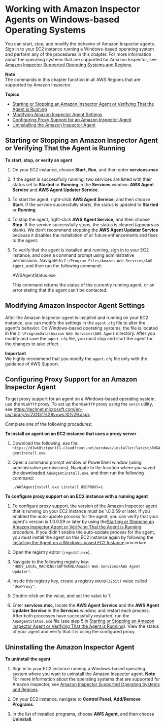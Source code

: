 # Working with Amazon Inspector Agents on Windows\-based Operating Systems<a name="inspector_agents-on-win"></a>

You can start, stop, and modify the behavior of Amazon Inspector agents\. Sign in to your EC2 instance running a Windows\-based operating system and perform any of the procedures in this chapter\. For more information about the operating systems that are supported for Amazon Inspector, see [Amazon Inspector Supported Operating Systems and Regions](inspector_supported_os_regions.md)\.

**Note**  
The commands in this chapter function in all AWS Regions that are supported by Amazon Inspector\.

**Topics**
+ [Starting or Stopping an Amazon Inspector Agent or Verifying That the Agent is Running](#stop-start-windows)
+ [Modifying Amazon Inspector Agent Settings](#inspector-agent-modify-settings)
+ [Configuring Proxy Support for an Amazon Inspector Agent](#inspector-agent-proxy)
+ [Uninstalling the Amazon Inspector Agent](#uninstall-windows)

## Starting or Stopping an Amazon Inspector Agent or Verifying That the Agent is Running<a name="stop-start-windows"></a>

**To start, stop, or verify an agent**

1. On your EC2 instance, choose **Start**, **Run**, and then enter **services\.msc**\.

1. If the agent is successfully running, two services are listed with their status set to **Started** or **Running** in the **Services** window: **AWS Agent Service** and **AWS Agent Updater Service**\.

1. To start the agent, right\-click **AWS Agent Service**, and then choose **Start**\. If the service successfully starts, the status is updated to **Started** or **Running**\.

1. To stop the agent, right\-click **AWS Agent Service**, and then choose **Stop**\. If the service successfully stops, the status is cleared \(appears as blank\)\. We don't recommend stopping the **AWS Agent Updater Service** because it disables the installation of all future enhancements and fixes to the agent\.

1. To verify that the agent is installed and running, sign in to your EC2 instance, and open a command prompt using administrative permissions\. Navigate to `C:/Program Files/Amazon Web Services/AWS Agent`, and then run the following command:

   AWSAgentStatus\.exe

   This command returns the status of the currently running agent, or an error stating that the agent can't be contacted\.

## Modifying Amazon Inspector Agent Settings<a name="inspector-agent-modify-settings"></a>

After the Amazon Inspector agent is installed and running on your EC2 instance, you can modify the settings in the `agent.cfg` file to alter the agent's behavior\. On Windows\-based operating systems, the file is located in the `C:\ProgramData\Amazon Web Services\AWS Agent` directory\. After you modify and save the `agent.cfg` file, you must stop and start the agent for the changes to take effect\.

**Important**  
We highly recommend that you modify the `agent.cfg` file only with the guidance of AWS Support\.

## Configuring Proxy Support for an Amazon Inspector Agent<a name="inspector-agent-proxy"></a>

To get proxy support for an agent on a Windows\-based operating system, use the `WinHTTP` proxy\. To set up the `WinHTTP` proxy using the `netsh` utility, see [https://technet\.microsoft\.com/en\-us/library/cc731131%28v=ws\.10%29\.aspx](https://technet.microsoft.com/en-us/library/cc731131%28v=ws.10%29.aspx)\.

Complete one of the following procedures:

**To install an agent on an EC2 instance that uses a proxy server**

1. Download the following \.exe file: `https://d1wk0tztpsntt1.cloudfront.net/windows/installer/latest/AWSAgentInstall.exe`\.

1. Open a command prompt window or PowerShell window \(using administrative permissions\)\. Navigate to the location where you saved the downloaded `AWSAgentInstall.exe`, and then run the following command:

   `./AWSAgentInstall.exe \install USEPROXY=1`

**To configure proxy support on an EC2 instance with a running agent**

1. To configure proxy support, the version of the Amazon Inspector agent that is running on your EC2 instance must be 1\.0\.0\.59 or later\. If you enabled the auto\-update process for the agent, you can verify that your agent's version is 1\.0\.0\.59 or later by using the[Starting or Stopping an Amazon Inspector Agent or Verifying That the Agent is Running](#stop-start-windows) procedure\. If you didn't enable the auto\-update process for the agent, you must install the agent on this EC2 instance again by following the [Installing the Agent on a Windows\-based EC2 Instance](inspector_installing-uninstalling-agents.md#install-windows) procedure\.

1. Open the registry editor \(`regedit.exe`\)\.

1. Navigate to the following registry key: `"HKEY_LOCAL_MACHINE/SOFTWARE/Amazon Web Services/AWS Agent Updater"`\.

1. Inside this registry key, create a registry `DWORD(32bit)` value called `"UseProxy"`\.

1. Double\-click on the value, and set the value to 1\.

1. Enter **services\.msc**, locate the **AWS Agent Service** and the **AWS Agent Updater Service** in the **Services** window, and restart each process\. After both processes have successfully restarted, run the `AWSAgentStatus.exe` file \(see step 5 in [Starting or Stopping an Amazon Inspector Agent or Verifying That the Agent is Running](#stop-start-windows)\)\. View the status of your agent and verify that it is using the configured proxy\.

## Uninstalling the Amazon Inspector Agent<a name="uninstall-windows"></a>

**To uninstall the agent**

1. Sign in to your EC2 instance running a Windows\-based operating system where you want to uninstall the Amazon Inspector agent\.
**Note**  
For more information about the operating systems that are supported for Amazon Inspector, see [Amazon Inspector Supported Operating Systems and Regions](inspector_supported_os_regions.md)\.

1. On your EC2 instance, navigate to **Control Panel**, **Add/Remove Programs**\.

1. In the list of installed programs, choose **AWS Agent**, and then choose **Uninstall**\.